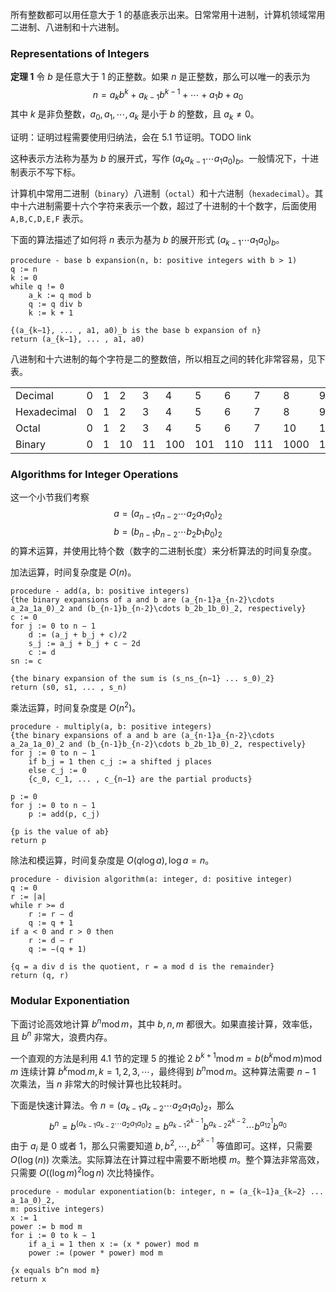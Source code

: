 所有整数都可以用任意大于 1 的基底表示出来。日常常用十进制，计算机领域常用二进制、八进制和十六进制。

### Representations of Integers
**定理 1**
令 $b$ 是任意大于 1 的正整数。如果 $n$ 是正整数，那么可以唯一的表示为
$$n=a_kb^k+a_{k-1}b^{k-1}+\cdots+a_1b+a_0$$
其中 $k$ 是非负整数，$a_0,a_1,\cdots,a_{k}$ 是小于 $b$ 的整数，且 $a_k\neq 0$。

证明：证明过程需要使用归纳法，会在 5.1 节证明。TODO  link

这种表示方法称为基为 $b$ 的展开式，写作 $(a_ka_{k-1}\cdots a_1a_0)_b$。一般情况下，十进制表示不写下标。

计算机中常用二进制（`binary`）八进制（`octal`）和十六进制（`hexadecimal`）。其中十六进制需要十六个字符来表示一个数，超过了十进制的十个数字，后面使用 `A,B,C,D,E,F` 表示。

下面的算法描述了如何将 $n$ 表示为基为 $b$ 的展开形式 $(a_{k-1}\cdots a_1a_0)_b$。

```
procedure - base b expansion(n, b: positive integers with b > 1)
q := n
k := 0
while q != 0
    a_k := q mod b
    q := q div b
    k := k + 1

{(a_{k−1}, ... , a1, a0)_b is the base b expansion of n}
return (a_{k−1}, ... , a1, a0)
```

八进制和十六进制的每个字符是二的整数倍，所以相互之间的转化非常容易，见下表。

|||||||||||||||||||
|--|--|--|--|--|--|--|--|--|--|--|--|--|--|--|--|--|--|
| Decimal | 0 | 1 | 2 | 3 | 4 | 5 | 6 | 7 | 8 | 9 | 10 | 11 | 12 | 13 | 14 | 15 |
| Hexadecimal | 0 | 1 | 2 | 3 | 4 | 5 | 6 | 7 | 8 | 9 | A | B | C | D | E | F |
| Octal | 0 | 1 | 2 | 3 | 4 | 5 | 6 | 7 | 10 | 11 | 12 | 13 | 14 | 15 | 16 | 17 |
| Binary | 0 | 1 | 10 | 11 | 100 | 101 | 110 | 111 | 1000 | 1001 | 1010 | 1011 | 1100 | 1101 | 1110 | 1111 |

###  Algorithms for Integer Operations
这一个小节我们考察
$$a=(a_{n-1}a_{n-2}\cdots a_2a_1a_0)_2$$
$$b=(b_{n-1}b_{n-2}\cdots b_2b_1b_0)_2$$
的算术运算，并使用比特个数（数字的二进制长度）来分析算法的时间复杂度。

加法运算，时间复杂度是 $O(n)$。
```
procedure - add(a, b: positive integers)
{the binary expansions of a and b are (a_{n-1}a_{n-2}\cdots a_2a_1a_0)_2 and (b_{n-1}b_{n-2}\cdots b_2b_1b_0)_2, respectively}
c := 0
for j := 0 to n − 1
    d := (a_j + b_j + c)∕2
    s_j := a_j + b_j + c − 2d
    c := d
sn := c

{the binary expansion of the sum is (s_ns_{n−1} ... s_0)_2}
return (s0, s1, ... , s_n) 
```

乘法运算，时间复杂度是 $O(n^2)$。
```
procedure - multiply(a, b: positive integers)
{the binary expansions of a and b are (a_{n-1}a_{n-2}\cdots a_2a_1a_0)_2 and (b_{n-1}b_{n-2}\cdots b_2b_1b_0)_2, respectively}
for j := 0 to n − 1
    if b_j = 1 then c_j := a shifted j places
    else c_j := 0
    {c_0, c_1, ... , c_{n−1} are the partial products}

p := 0
for j := 0 to n − 1
    p := add(p, c_j)

{p is the value of ab}
return p
```

除法和模运算，时间复杂度是 $O(q\log a), \log a=n$。
```
procedure - division algorithm(a: integer, d: positive integer)
q := 0
r := |a|
while r >= d
    r := r − d
    q := q + 1
if a < 0 and r > 0 then
    r := d − r
    q := −(q + 1)

{q = a div d is the quotient, r = a mod d is the remainder}
return (q, r)
```

### Modular Exponentiation
下面讨论高效地计算 $b^n\operatorname{mod}m$，其中 $b,n,m$ 都很大。如果直接计算，效率低，且 $b^n$ 非常大，浪费内存。

一个直观的方法是利用 4.1 节的定理 5 的推论 2 $b^{k+1}\operatorname{mod}m = b(b^k \operatorname{mod} m) \operatorname{mod} m$ 连续计算 $b^k\operatorname{mod}m,k=1,2,3,\cdots$，最终得到 $b^n\operatorname{mod}m$。这种算法需要 $n-1$ 次乘法，当 $n$ 非常大的时候计算也比较耗时。

下面是快速计算法。令 $n=(a_{k-1}a_{k-2}\cdots a_2a_1a_0)_2$，那么
$$b^n=b^{(a_{k-1}a_{k-2}\cdots a_2a_1a_0)_2}=b^{a_{k-1}2^{k-1}}b^{a_{k-2}2^{k-2}}\cdots b^{a_12^1}b^{a_0}$$
由于 $a_i$ 是 0 或者 1，那么只需要知道 $b,b^2,\cdots,b^{2^{k-1}}$ 等值即可。这样，只需要 $O(\log(n))$ 次乘法。实际算法在计算过程中需要不断地模 $m$。整个算法非常高效，只需要 $O((\log m)^2\log n)$ 次比特操作。

```
procedure - modular exponentiation(b: integer, n = (a_{k−1}a_{k−2} ... a_1a_0)_2,
m: positive integers)
x := 1
power := b mod m
for i := 0 to k − 1
    if a_i = 1 then x := (x * power) mod m
    power := (power * power) mod m

{x equals b^n mod m}
return x
```
